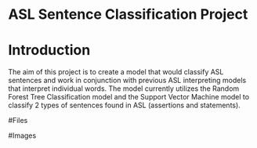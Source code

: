 # ASL Sentence Classification Project 

# Introduction 
The aim of this project is to create a model that would classify ASL sentences and work in conjunction with previous ASL interpreting models that interpret individual words. The model currently utilizes the Random Forest Tree Classification model and the Support Vector Machine model to classify 2 types of sentences found in ASL (assertions and statements). 

#Files


#Images 

